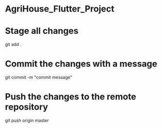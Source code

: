 # AgriHouse_Flutter_Project

# Stage all changes
git add .

# Commit the changes with a message
git commit -m "commit message"

# Push the changes to the remote repository
git push origin master
